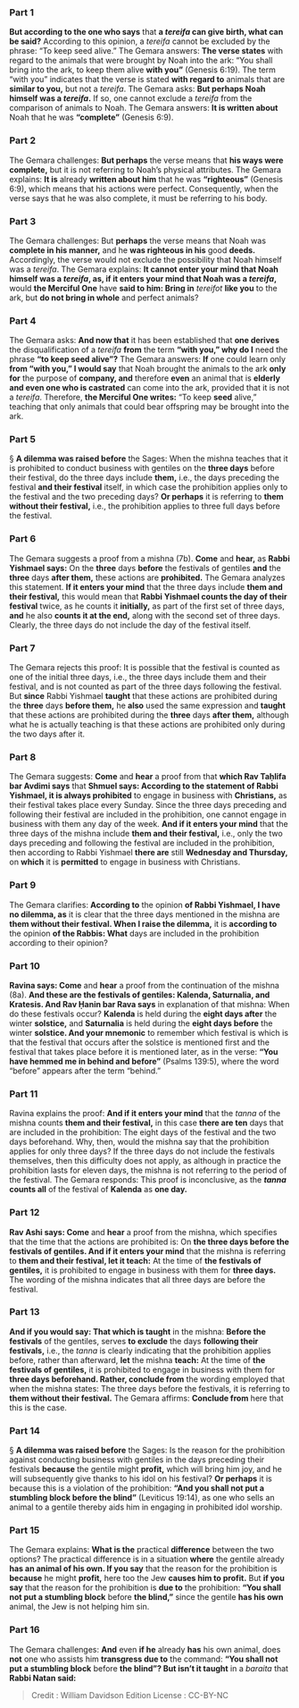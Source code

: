 
### Part 1
<b>But according to the one who says</b> that <b>a <i>tereifa</i> can give birth, what can be said?</b> According to this opinion, a <i>tereifa</i> cannot be excluded by the phrase: “To keep seed alive.” The Gemara answers: <b>The verse states</b> with regard to the animals that were brought by Noah into the ark: “You shall bring into the ark, to keep them alive <b>with you”</b> (Genesis 6:19). The term “with you” indicates that the verse is stated <b>with regard to</b> animals that are <b>similar to you,</b> but not a <i>tereifa</i>. The Gemara asks: <b>But perhaps Noah himself was a <i>tereifa</i>.</b> If so, one cannot exclude a <i>tereifa</i> from the comparison of animals to Noah. The Gemara answers: <b>It is written about</b> Noah that he was <b>“complete”</b> (Genesis 6:9).

### Part 2
The Gemara challenges: <b>But perhaps</b> the verse means that <b>his ways were complete,</b> but it is not referring to Noah’s physical attributes. The Gemara explains: <b>It is</b> already <b>written about him</b> that he was <b>“righteous”</b> (Genesis 6:9), which means that his actions were perfect. Consequently, when the verse says that he was also complete, it must be referring to his body.

### Part 3
The Gemara challenges: But <b>perhaps</b> the verse means that Noah was <b>complete in his manner,</b> and he <b>was righteous in his</b> good <b>deeds.</b> Accordingly, the verse would not exclude the possibility that Noah himself was a <i>tereifa</i>. The Gemara explains: <b>It cannot enter your mind that Noah himself was a <i>tereifa</i>, as, if it enters your mind that Noah was a <i>tereifa</i>,</b> would <b>the Merciful One</b> have <b>said to him: Bring in</b> <i>tereifot</i> <b>like you</b> to the ark, but <b>do not bring in whole</b> and perfect animals?

### Part 4
The Gemara asks: <b>And now that</b> it has been established that <b>one derives</b> the disqualification of a <i>tereifa</i> <b>from</b> the term <b>“with you,” why do I</b> need the phrase <b>“to keep seed alive”?</b> The Gemara answers: <b>If</b> one could learn only <b>from “with you,” I would say</b> that Noah brought the animals to the ark <b>only for</b> the purpose of <b>company, and</b> therefore <b>even</b> an animal that is <b>elderly and even one who is castrated</b> can come into the ark, provided that it is not a <i>tereifa</i>. Therefore, <b>the Merciful One writes:</b> “To keep <b>seed</b> alive,” teaching that only animals that could bear offspring may be brought into the ark.

### Part 5
§ <b>A dilemma was raised before</b> the Sages: When the mishna teaches that it is prohibited to conduct business with gentiles on the <b>three days</b> before their festival, do the three days include <b>them,</b> i.e., the days preceding the festival <b>and their festival</b> itself, in which case the prohibition applies only to the festival and the two preceding days? <b>Or perhaps</b> it is referring to <b>them without their festival,</b> i.e., the prohibition applies to three full days before the festival.

### Part 6
The Gemara suggests a proof from a mishna (7b). <b>Come</b> and <b>hear,</b> as <b>Rabbi Yishmael says:</b> On the <b>three</b> days <b>before</b> the festivals of gentiles <b>and</b> the <b>three</b> days <b>after them,</b> these actions are <b>prohibited.</b> The Gemara analyzes this statement. <b>If it enters your mind</b> that the three days include <b>them and their festival,</b> this would mean that <b>Rabbi Yishmael counts the day of their festival</b> twice, as he counts it <b>initially,</b> as part of the first set of three days, <b>and</b> he also <b>counts it at the end,</b> along with the second set of three days. Clearly, the three days do not include the day of the festival itself.

### Part 7
The Gemara rejects this proof: It is possible that the festival is counted as one of the initial three days, i.e., the three days include them and their festival, and is not counted as part of the three days following the festival. But <b>since</b> Rabbi Yishmael <b>taught</b> that these actions are prohibited during the <b>three</b> days <b>before them,</b> he <b>also</b> used the same expression and <b>taught</b> that these actions are prohibited during the <b>three</b> days <b>after them,</b> although what he is actually teaching is that these actions are prohibited only during the two days after it.

### Part 8
The Gemara suggests: <b>Come</b> and <b>hear</b> a proof from that <b>which Rav Taḥlifa bar Avdimi says</b> that <b>Shmuel says: According to the statement of Rabbi Yishmael, it is always prohibited</b> to engage in business with <b>Christians,</b> as their festival takes place every Sunday. Since the three days preceding and following their festival are included in the prohibition, one cannot engage in business with them any day of the week. <b>And if it enters your mind</b> that the three days of the mishna include <b>them and their festival,</b> i.e., only the two days preceding and following the festival are included in the prohibition, then according to Rabbi Yishmael <b>there are</b> still <b>Wednesday and Thursday,</b> on <b>which</b> it is <b>permitted</b> to engage in business with Christians.

### Part 9
The Gemara clarifies: <b>According to</b> the opinion <b>of Rabbi Yishmael, I have no dilemma, as</b> it is clear that the three days mentioned in the mishna are <b>them without their festival. When I raise the dilemma,</b> it is <b>according to</b> the opinion <b>of the Rabbis: What</b> days are included in the prohibition according to their opinion?

### Part 10
<b>Ravina says: Come</b> and <b>hear</b> a proof from the continuation of the mishna (8a). <b>And these are the festivals of gentiles: Kalenda, Saturnalia, and Kratesis. And Rav Ḥanin bar Rava says</b> in explanation of that mishna: When do these festivals occur? <b>Kalenda</b> is held during the <b>eight days after</b> the winter <b>solstice,</b> and <b>Saturnalia</b> is held during the <b>eight days before</b> the winter <b>solstice. And your mnemonic</b> to remember which festival is which is that the festival that occurs after the solstice is mentioned first and the festival that takes place before it is mentioned later, as in the verse: <b>“You have hemmed me in behind and before”</b> (Psalms 139:5), where the word “before” appears after the term “behind.”

### Part 11
Ravina explains the proof: <b>And if it enters your mind</b> that the <i>tanna</i> of the mishna counts <b>them and their festival,</b> in this case <b>there are ten</b> days that are included in the prohibition: The eight days of the festival and the two days beforehand. Why, then, would the mishna say that the prohibition applies for only three days? If the three days do not include the festivals themselves, then this difficulty does not apply, as although in practice the prohibition lasts for eleven days, the mishna is not referring to the period of the festival. The Gemara responds: This proof is inconclusive, as the <b><i>tanna</i> counts all</b> of the festival of <b>Kalenda</b> as <b>one day.</b>

### Part 12
<b>Rav Ashi says: Come</b> and <b>hear</b> a proof from the mishna, which specifies that the time that the actions are prohibited is: On <b>the three days before the festivals of gentiles. And if it enters your mind</b> that the mishna is referring to <b>them and their festival, let it teach:</b> At the time of <b>the festivals of gentiles,</b> it is prohibited to engage in business with them for <b>three days.</b> The wording of the mishna indicates that all three days are before the festival.

### Part 13
<b>And if you would say: That which is taught</b> in the mishna: <b>Before the festivals</b> of the gentiles, serves <b>to exclude</b> the days <b>following their festivals,</b> i.e., the <i>tanna</i> is clearly indicating that the prohibition applies before, rather than afterward, <b>let</b> the mishna <b>teach:</b> At the time of <b>the festivals of gentiles,</b> it is prohibited to engage in business with them for <b>three days beforehand. Rather, conclude from</b> the wording employed that when the mishna states: The three days before the festivals, it is referring to <b>them without their festival.</b> The Gemara affirms: <b>Conclude from</b> here that this is the case.

### Part 14
§ <b>A dilemma was raised before</b> the Sages: Is the reason for the prohibition against conducting business with gentiles in the days preceding their festivals <b>because</b> the gentile might <b>profit,</b> which will bring him joy, and he will subsequently give thanks to his idol on his festival? <b>Or perhaps</b> it is because this is a violation of the prohibition: <b>“And you shall not put a stumbling block before the blind”</b> (Leviticus 19:14), as one who sells an animal to a gentile thereby aids him in engaging in prohibited idol worship.

### Part 15
The Gemara explains: <b>What is the</b> practical <b>difference</b> between the two options? The practical difference is in a situation <b>where</b> the gentile already <b>has an animal of his own. If you say</b> that the reason for the prohibition is <b>because</b> he might <b>profit,</b> here too the Jew <b>causes him to profit.</b> But <b>if you say</b> that the reason for the prohibition is <b>due to</b> the prohibition: <b>“You shall not put a stumbling block</b> before <b>the blind,”</b> since the gentile <b>has his own</b> animal, the Jew is not helping him sin.

### Part 16
The Gemara challenges: <b>And</b> even <b>if he</b> already <b>has</b> his own animal, does <b>not</b> one who assists him <b>transgress due to</b> the command: <b>“You shall not put a stumbling block</b> before <b>the blind”? But isn’t it taught</b> in a <i>baraita</i> that <b>Rabbi Natan said:</b>

>Credit : William Davidson Edition
>License : CC-BY-NC